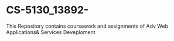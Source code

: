# CS-5130_13892-
This Repository contains coursework and assignments of Adv Web Applications&amp; Services Deveploment
